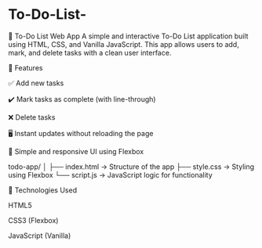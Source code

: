 # To-Do-List-
📝 To-Do List Web App
A simple and interactive To-Do List application built using HTML, CSS, and Vanilla JavaScript. This app allows users to add, mark, and delete tasks with a clean user interface.

🚀 Features

✅ Add new tasks

✔️ Mark tasks as complete (with line-through)

❌ Delete tasks

🖥️ Instant updates without reloading the page

🎯 Simple and responsive UI using Flexbox

todo-app/
│
├── index.html        → Structure of the app
├── style.css         → Styling using Flexbox
└── script.js         → JavaScript logic for functionality

🧠 Technologies Used

HTML5

CSS3 (Flexbox)

JavaScript (Vanilla)
